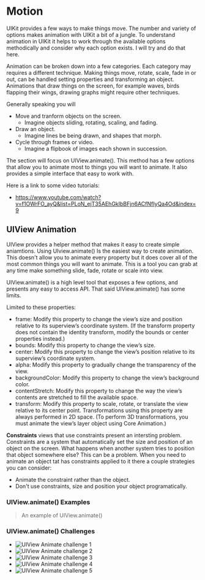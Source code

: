 # Motion 

UIKit provides a few ways to make things move. The number and variety of options makes animation 
with UIKit a bit of a jungle. To understand animation in UIKit it helps to work through the 
available options methodically and consider why each option exists. I will try and do that here. 

Animation can be broken down into a few categories. Each category may requires a different technique.
Making things move, rotate, scale, fade in or out, can be handled setting properties and transforming
an object. Animations that draw things on the screen, for example waves, birds flapping their wings,
drawing graphs might require other techniques. 

Generally speaking you will 

- Move and tranform objects on the screen.
    - Imagine objects sliding, rotating, scaling, and fading.
- Draw an object.
    - Imagine lines be being drawn, and shapes that morph. 
- Cycle through frames or video.
    - Imagine a flipbook of images each shown in succession. 

The section will focus on UIView.animate(). This method has a few options that allow you to animate
most to things you will want to animate. It also provides a simple interface that easy to work with. 

Here is a link to some video tutorials: 

- https://www.youtube.com/watch?v=f1OWrFO_ayQ&list=PLoN_ejT35AEhGkIbBFjn6ACfNfIyQa4Od&index=9

## UIView Animation

UIView provides a helper method that makes it easy to create simple aniamtions. Using UIview.animate()
Is the easiest way to create animation. This doesn't allow you to animate every property but it does
cover all of the most common things you will want to animate. This is a tool you can grab at any time
make something slide, fade, rotate or scale into view. 

UIView.animate() is a high level tool that exposes a few options, and presents any easy to access
API. That said UIView.animate() has some limits. 

Limited to these properties: 

- frame: Modify this property to change the view’s size and position relative to its superview’s coordinate system. (If the transform property does not contain the identity transform, modify the bounds or center properties instead.)
- bounds: Modify this property to change the view’s size.
- center: Modify this property to change the view’s position relative to its superview’s coordinate system.
- alpha: Modify this property to gradually change the transparency of the view.
- backgroundColor: Modify this property to change the view’s background color.
- contentStretch: Modify this property to change the way the view’s contents are stretched to fill the available space.
- transform: Modify this property to scale, rotate, or translate the view relative to its center point. Transformations using this property are always performed in 2D space. (To perform 3D transformations, you must animate the view’s layer object using Core Animation.)

**Constraints** views that use constraints present an intersting problem. Constraints are a system 
that automatically set the size and position of an object on the screen. What happens when another 
system tries to position that object somewhere else? This can be a problem. When you need to 
animate an object tat has constraints applied to it there a couple strategies you can consider: 

- Animate the constraint rather than the object. 
- Don't use constraints, size and position your object programatically. 

### UIView.animate() Examples 

> An example of UIView.animate()

### UIView.animate() Challenges 

- ![UIView Animate challenge 1](uiview-animation-1.gif)
- ![UIView Animate challenge 2](uiview-animation-2.gif)
- ![UIView Animate challenge 3](uiview-animation-3.gif)
- ![UIView Animate challenge 4](uiview-animation-4.gif)
- ![UIView Animate challenge 5](uiview-animation-6.gif)

